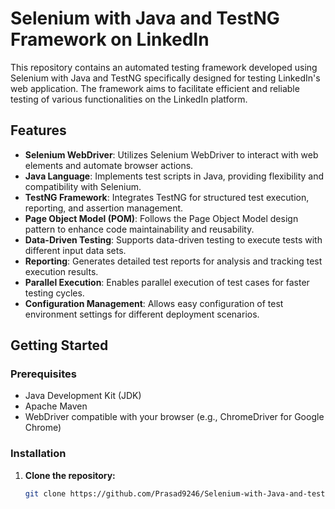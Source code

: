 # Selenium with Java and TestNG Framework on LinkedIn

This repository contains an automated testing framework developed using Selenium with Java and TestNG specifically designed for testing LinkedIn's web application. The framework aims to facilitate efficient and reliable testing of various functionalities on the LinkedIn platform.

## Features

- **Selenium WebDriver**: Utilizes Selenium WebDriver to interact with web elements and automate browser actions.
- **Java Language**: Implements test scripts in Java, providing flexibility and compatibility with Selenium.
- **TestNG Framework**: Integrates TestNG for structured test execution, reporting, and assertion management.
- **Page Object Model (POM)**: Follows the Page Object Model design pattern to enhance code maintainability and reusability.
- **Data-Driven Testing**: Supports data-driven testing to execute tests with different input data sets.
- **Reporting**: Generates detailed test reports for analysis and tracking test execution results.
- **Parallel Execution**: Enables parallel execution of test cases for faster testing cycles.
- **Configuration Management**: Allows easy configuration of test environment settings for different deployment scenarios.

## Getting Started

### Prerequisites

- Java Development Kit (JDK)
- Apache Maven
- WebDriver compatible with your browser (e.g., ChromeDriver for Google Chrome)

### Installation

1. **Clone the repository:**

   ```bash
   git clone https://github.com/Prasad9246/Selenium-with-Java-and-testNG-Framework-on-LinkedIn.git
